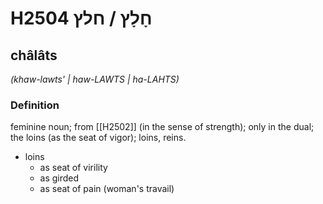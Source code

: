 # H2504 חָלָץ / חלץ

## châlâts

_(khaw-lawts' | haw-LAWTS | ha-LAHTS)_

### Definition

feminine noun; from [[H2502]] (in the sense of strength); only in the dual; the loins (as the seat of vigor); loins, reins.

- loins
    - as seat of virility
    - as girded
    - as seat of pain (woman's travail)
